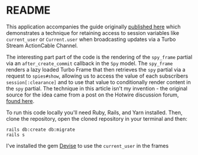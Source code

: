 # README

This application accompanies the guide originally [published here](https://www.colby.so/posts/conditional-rendering-with-turbo-stream-broadcasts) which demonstrates a technique for retaining access to session variables like `current_user` or `Current.user` when broadcasting updates via a Turbo Stream ActionCable Channel.

The interesting part part of the code is the rendering of the `spy_frame` partial via an `after_create_commit` callback in the `Spy` model. The `spy_frame` renders a lazy loaded Turbo Frame that then retrieves the `spy` partial via a request to `spies#show`, allowing us to access the value of each subscribers `session[:clearance]` and to use that value to conditionally render content in the `spy` partial. The technique in this article isn't my invention - the original source for the idea came from a post on the Hotwire discussion forum, [found here](https://discuss.hotwired.dev/t/proposal-frame-reloads-through-streams/2209).

To run this code locally you'll need Ruby, Rails, and Yarn installed. Then, clone the repository, open the cloned repository in your terminal and then:

```shell
rails db:create db:migrate
rails s
```

I've installed the gem [Devise](https://github.com/heartcombo/devise) to use the `current_user` in the frames
